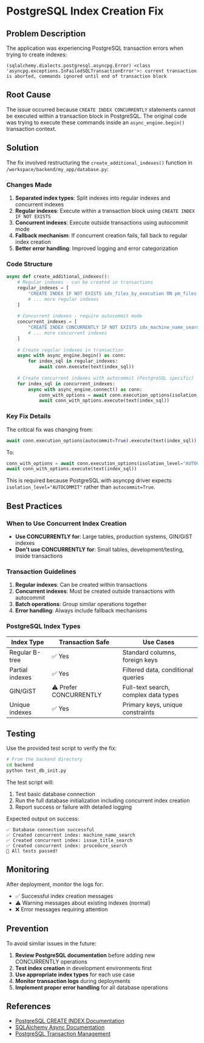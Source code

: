 # PostgreSQL Index Creation Fix

## Problem Description

The application was experiencing PostgreSQL transaction errors when trying to create indexes:

```
(sqlalchemy.dialects.postgresql.asyncpg.Error) <class 'asyncpg.exceptions.InFailedSQLTransactionError'>: current transaction is aborted, commands ignored until end of transaction block
```

## Root Cause

The issue occurred because `CREATE INDEX CONCURRENTLY` statements cannot be executed within a transaction block in PostgreSQL. The original code was trying to execute these commands inside an `async_engine.begin()` transaction context.

## Solution

The fix involved restructuring the `create_additional_indexes()` function in `/workspace/backend/my_app/database.py`:

### Changes Made

1. **Separated index types**: Split indexes into regular indexes and concurrent indexes
2. **Regular indexes**: Execute within a transaction block using `CREATE INDEX IF NOT EXISTS`
3. **Concurrent indexes**: Execute outside transactions using autocommit mode
4. **Fallback mechanism**: If concurrent creation fails, fall back to regular index creation
5. **Better error handling**: Improved logging and error categorization

### Code Structure

```python
async def create_additional_indexes():
    # Regular indexes - can be created in transactions
    regular_indexes = [
        "CREATE INDEX IF NOT EXISTS idx_files_by_execution ON pm_files (...)",
        # ... more regular indexes
    ]
    
    # Concurrent indexes - require autocommit mode
    concurrent_indexes = [
        "CREATE INDEX CONCURRENTLY IF NOT EXISTS idx_machine_name_search ON machines USING gin(...)",
        # ... more concurrent indexes
    ]
    
    # Create regular indexes in transaction
    async with async_engine.begin() as conn:
        for index_sql in regular_indexes:
            await conn.execute(text(index_sql))
    
    # Create concurrent indexes with autocommit (PostgreSQL specific)
    for index_sql in concurrent_indexes:
        async with async_engine.connect() as conn:
            conn_with_options = await conn.execution_options(isolation_level="AUTOCOMMIT")
            await conn_with_options.execute(text(index_sql))
```

### Key Fix Details

The critical fix was changing from:
```python
await conn.execution_options(autocommit=True).execute(text(index_sql))
```

To:
```python
conn_with_options = await conn.execution_options(isolation_level="AUTOCOMMIT")
await conn_with_options.execute(text(index_sql))
```

This is required because PostgreSQL with asyncpg driver expects `isolation_level="AUTOCOMMIT"` rather than `autocommit=True`.

## Best Practices

### When to Use Concurrent Index Creation

- **Use CONCURRENTLY for**: Large tables, production systems, GIN/GiST indexes
- **Don't use CONCURRENTLY for**: Small tables, development/testing, inside transactions

### Transaction Guidelines

1. **Regular indexes**: Can be created within transactions
2. **Concurrent indexes**: Must be created outside transactions with autocommit
3. **Batch operations**: Group similar operations together
4. **Error handling**: Always include fallback mechanisms

### PostgreSQL Index Types

| Index Type | Transaction Safe | Use Cases |
|------------|------------------|-----------|
| Regular B-tree | ✅ Yes | Standard columns, foreign keys |
| Partial indexes | ✅ Yes | Filtered data, conditional queries |
| GIN/GiST | ⚠️ Prefer CONCURRENTLY | Full-text search, complex data types |
| Unique indexes | ✅ Yes | Primary keys, unique constraints |

## Testing

Use the provided test script to verify the fix:

```bash
# From the backend directory
cd backend
python test_db_init.py
```

The test script will:
1. Test basic database connection
2. Run the full database initialization including concurrent index creation
3. Report success or failure with detailed logging

Expected output on success:
```
✅ Database connection successful
✅ Created concurrent index: machine_name_search
✅ Created concurrent index: issue_title_search  
✅ Created concurrent index: procedure_search
🎉 All tests passed!
```

## Monitoring

After deployment, monitor the logs for:
- ✅ Successful index creation messages
- ⚠️ Warning messages about existing indexes (normal)
- ❌ Error messages requiring attention

## Prevention

To avoid similar issues in the future:

1. **Review PostgreSQL documentation** before adding new CONCURRENTLY operations
2. **Test index creation** in development environments first
3. **Use appropriate index types** for each use case
4. **Monitor transaction logs** during deployments
5. **Implement proper error handling** for all database operations

## References

- [PostgreSQL CREATE INDEX Documentation](https://www.postgresql.org/docs/current/sql-createindex.html)
- [SQLAlchemy Async Documentation](https://docs.sqlalchemy.org/en/20/orm/extensions/asyncio.html)
- [PostgreSQL Transaction Management](https://www.postgresql.org/docs/current/tutorial-transactions.html)